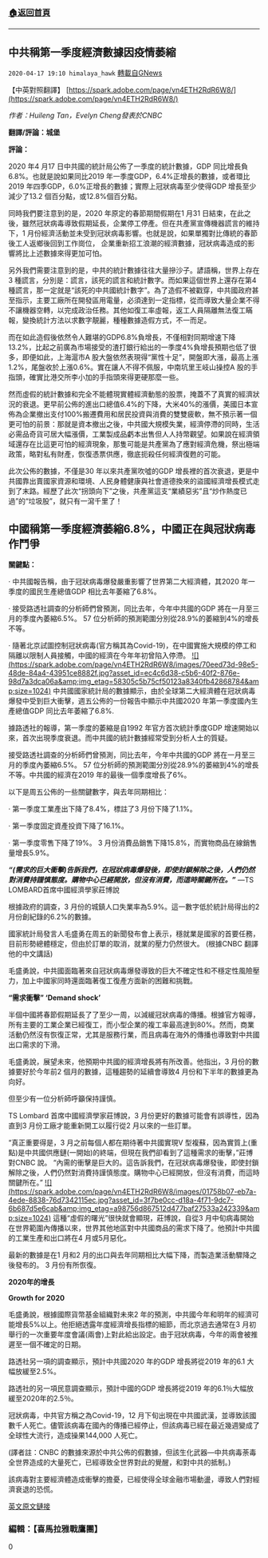 ###  [:house:返回首頁](https://github.com/ourhimalayas/txt)
---

## 中共稱第一季度經濟數據因疫情萎縮
`2020-04-17 19:10 himalaya_hawk` [轉載自GNews](https://gnews.org/zh-hant/176708/)

【中英對照翻譯】 [https://spark.adobe.com/page/vn4ETH2RdR6W8/](https://spark.adobe.com/page/vn4ETH2RdR6W8/)

*作者：Huileng Tan，Evelyn Cheng發表於CNBC*

**翻譯/評論：城堡**

**評論：**

2020 年4 月17 日中共國的統計局公佈了一季度的統計數據，GDP 同比增長負6.8%。也就是說如果同比2019 年一季度GDP，6.4%正增長的數據，或者環比2019 年四季GDP，6.0%正增長的數據；實際上冠狀病毒至少使得GDP 增長至少減少了13.2 個百分點，或12.8%個百分點。

同時我們要注意到的是，2020 年原定的春節期間假期在1 月31 日結束，在此之後，雖然冠狀病毒導致假期延長，企業停工停產。但在共產黨宣傳機器謊言的維持下，1 月份經濟活動並未受到冠狀病毒影響。也就是說，如果單獨對比傳統的春節後工人返鄉後回到工作崗位， 企業重新招工浪潮的經濟數據，冠狀病毒造成的影響將比上述數據來得更加可怕。

另外我們需要注意到的是，中共的統計數據往往大量摻沙子。諺語稱，世界上存在3 種謊言，分別是：謊言，該死的謊言和統計數字。而如果這個世界上還存在第4 種謊言，那一定就是“該死的中共國統計數字”。為了造假不被戳穿，中共國政府甚至指示，主要工廠所在開發區用電量，必須達到一定指標，從而導致大量企業不得不讓機器空轉，以完成政治任務。其他如復工率虛報，返工人員隔離無法復工瞞報，變換統計方法以求數字靚麗，種種數據造假方式，不一而足。

而在如此造假後依然令人難堪的GDP6.8%負增長，不僅相對同期增速下降13.2%，比起之前廣為市場接受的渣打銀行給出的一季度4%負增長預期也低了很多，即便如此，上海滬市A 股大盤依然表現得“黨性十足”，開盤即大漲，最高上漲1.2%，尾盤收於上漲0.6%。實在讓人不得不佩服，中南坑里王岐山操控A 股的手指頭，確實比港交所李小加的手指頭來得更硬那麼一些。

然而虛假的統計數據和完全不能體現實體經濟動態的股票，掩蓋不了真實的經濟狀況的衰退。更早前公佈的進出口總值6.4%的下降，大米40%的漲價，美國日本宣佈為企業撤出支付100%搬遷費用和居民投資與消費的雙雙疲軟，無不預示著一個更可怕的前景：那就是資本撤出之後，中共國大規模失業，經濟停滯的同時，生活必需品奇貨可居大幅漲價，工業製成品虧本出售但人人持幣觀望。如果說在經濟領域還存在比這更可怕的經濟現象，那隻可能是共產黨為了應對經濟危機，祭出極端政策，略對私有財產，恢復憑票供應，徹底扼殺任何經濟復甦的可能。

此次公佈的數據，不僅是30 年以來共產黨吹噓的GDP 增長裡的首次衰退，更是中共國靠出賣國家資源和環境、人民身體健康與社會道德換來的盜國經濟增長模式走到了末路。經歷了此次“拐頭向下”之後，共產黨這支“業績惡劣”且“炒作熱度已過”的“垃圾股”，就只有一瀉千里了！

##  **中國稱第一季度經濟萎縮6.8%，中國正在與冠狀病毒作鬥爭** 

**關鍵點：**

· 中共國報告稱，由于冠狀病毒爆發嚴重影響了世界第二大經濟體，其2020 年一季度的國民生產總值GDP 相比去年萎縮了6.8%。

· 接受路透社調查的分析師們曾預測，同比去年，今年中共國的GDP 將在一月至三月的季度內萎縮6.5%。 57 位分析師的預測範圍分別從28.9%的萎縮到4%的增長不等。

· 隨著北京試圖控制冠狀病毒(官方稱其為Covid-19)，在中國實施大規模的停工和隔離以限制人員接觸，中國的經濟在今年年初曾陷入停滯。
[!\[\](https://spark.adobe.com/page/vn4ETH2RdR6W8/images/70eed73d-98e5-48de-84a4-43951ce8882f.jpg?asset_id=ec4c6d38-c5b6-40f2-876e-98d7a3dca06a&amp;img_etag=58305c5b75cf50123a8340fb42868784&amp;size=1024)](https://spark.adobe.com/page/vn4ETH2RdR6W8/images/70eed73d-98e5-48de-84a4-43951ce8882f.jpg?asset_id=ec4c6d38-c5b6-40f2-876e-98d7a3dca06a&amp;img_etag=58305c5b75cf50123a8340fb42868784&amp;size=1024)
中共國國家統計局的數據顯示，由於全球第二大經濟體在冠狀病毒爆發中受到巨大衝擊，週五公佈的一份報告中顯示中共國2020 年第一季度國內生產總值GDP 同比去年萎縮了6.8%.

據路透社的報導，第一季度的萎縮是自1992 年官方首次統計季度GDP 增速開始以來，首次出現季度衰退。而中共國的統計數據經常受到分析人士的質疑。

接受路透社調查的分析師們曾預測，同比去年，今年中共國的GDP 將在一月至三月的季度內萎縮6.5%。 57 位分析師的預測範圍分別從28.9%的萎縮到4%的增長不等。中共國的經濟在2019 年的最後一個季度增長了6%。

以下是周五公佈的一些關鍵數字，與去年同期相比：

· 第一季度工業產出下降了8.4%，標註了3 月份下降了1.1%。

· 第一季度固定資產投資下降了16.1%。

· 第一季度零售下降了19%。 3 月份消費品銷售下降15.8%，而實物商品在線銷售量增長5.9%。

***“(需求的巨大衝擊)告訴我們，在冠狀病毒爆發後，即使封鎖解除之後，人們仍然對消費持謹慎態度。購物中心已經開放，但沒有消費，而這時關鍵所在。”*** —TS LOMBARD首席中國經濟學家莊博說

根據政府的調查，3 月份的城鎮人口失業率為5.9%。這一數字低於統計局得出的2 月份創紀錄的6.2%的數據。

國家統計局發言人毛盛勇在周五的新聞發布會上表示，穩就業是國家的首要任務，目前形勢總體穩定，但由於訂單的取消，就業的壓力仍然很大。 (根據CNBC 翻譯他的中文講話)

毛盛勇說，中共國面臨著來自冠狀病毒爆發導致的巨大不確定性和不穩定性風險壓力，加上中國家同時還面臨著復工復產方面新的困難和挑戰。

**“需求衝擊” ‘Demand shock’**

半個中國將春節假期延長了了至少一周，以減緩冠狀病毒的傳播。根據官方報導，所有主要的工業企業已經復工，而小型企業的複工率最高達到80%。然而，商業活動仍然沒有恢復正常，尤其是服務行業，而且病毒在海外的傳播也導致對中共國出口需求的下滑。

毛盛勇說，展望未來，他預期中共國的經濟增長將有所改善。他指出，3 月份的數據要好於今年前2 個月的數據，這種趨勢的延續會導致4 月份和下半年的數據更為向好。

但至少有一位分析師呼籲保持謹慎。

TS Lombard 首席中國經濟學家莊博說，3 月份更好的數據可能會有誤導性，因為直到3 月份工廠才能重新開工以履行從2 月以來的一些訂單。

“真正重要得是，3 月之前每個人都在期待著中共國實現V 型複蘇，因為實質上(重點)是中共國供應鏈(一開始)的終端，但現在我們卻看到了這種需求的衝擊，”莊博對CNBC 說。 “內需的衝擊是巨大的。這告訴我們，在冠狀病毒爆發後，即使封鎖解除之後，人們仍然對消費持謹慎態度。購物中心已經開放，但沒有消費，而這時關鍵所在。”
[!\[\](https://spark.adobe.com/page/vn4ETH2RdR6W8/images/01758b07-eb7a-4ede-8838-76d7342115ec.jpg?asset_id=3f7be0cc-d18a-4f71-9dc7-6b687d5e6cab&amp;img_etag=a98756d867512d477baf27533a242339&amp;size=1024)](https://spark.adobe.com/page/vn4ETH2RdR6W8/images/01758b07-eb7a-4ede-8838-76d7342115ec.jpg?asset_id=3f7be0cc-d18a-4f71-9dc7-6b687d5e6cab&amp;img_etag=a98756d867512d477baf27533a242339&amp;size=1024)
這種“虛假的曙光”很快就會顯現，莊博說，自從3 月中旬病毒開始在世界範圍內傳播以來，世界其他地區對中共國商品的需求下降了。他預計中共國的工業生產和出口將在4 月或5月惡化。

最新的數據是在1 月和2 月的出口與去年同期相比大幅下降，而製造業活動驟降之後發布的。 3 月份有所恢復。

**2020年的增長**

**Growth for 2020**

毛盛勇說，根據國際貨幣基金組織對未來2 年的預測，中共國今年和明年的經濟可能增長5%以上。他拒絕透露年度經濟增長指標的細節，而北京過去通常在3 月初舉行的一次重要年度會議(兩會)上對此給出設定。由于冠狀病毒，今年的兩會被推遲至一個不確定的日期。

路透社另一項的調查顯示，預計中共國2020 年的GDP 增長將從2019 年的6.1 大幅放緩至2.5%。

路透社的另一項民意調查顯示，預計中國的GDP 增長將從2019 年的6.1％大幅放緩至2020年的2.5％。

冠狀病毒，中共官方稱之為Covid-19，12 月下旬出現在中共國武漢，並導致該國數千人死亡。儘管該病毒在國內的傳播已經停止，但該病毒已經在最近幾週變成了全球性大流行，造成操果144,000 人死亡。

(譯者註：CNBC 的數據來源於中共公佈的假數據，但該生化武器—中共病毒荼毒全世界造成的大量死亡，已經導致全世界對此的覺醒，和對中共的抵制。)

該病毒對主要經濟體造成衝擊的擔憂，已經使得全球金融市場動盪，導致人們對經濟衰退的恐慌。

[英文原文鏈接](https://www.cnbc.com/2020/04/17/china-economy-beijing-contracted-in-q1-2020-gdp-amid-coronavirus.html)

###  **編輯：【喜馬拉雅戰鷹團】** 

0
